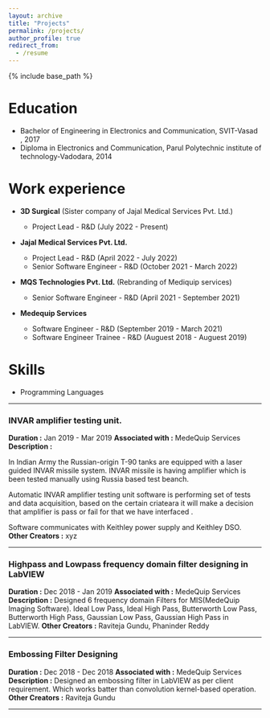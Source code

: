 ```yaml
---
layout: archive
title: "Projects"
permalink: /projects/
author_profile: true
redirect_from:
  - /resume
---
```


{% include base_path %}

Education
======
* Bachelor of Engineering in Electronics and Communication, SVIT-Vasad , 2017
* Diploma in Electronics and Communication, Parul Polytechnic institute of technology-Vadodara, 2014

Work experience
======
* **3D Surgical** (Sister company of Jajal Medical Services Pvt. Ltd.)
  * Project Lead - R&D (July 2022 - Present)

* **Jajal Medical Services Pvt. Ltd.**
  * Project Lead - R&D (April 2022 - July 2022)
  * Senior Software Engineer - R&D (October 2021 - March 2022)

* **MQS Technologies Pvt. Ltd.** (Rebranding of Mediquip services)
  * Senior Software Engineer - R&D (April 2021 - September 2021)

* **Medequip Services**
  * Software Engineer - R&D (September 2019 - March 2021)
  * Software Engineer Trainee - R&D (Auguest 2018 - Auguest 2019)
  
Skills
======
* Programming Languages


<!-- 
---

### Project name

**Duration :**
**Associated with :** xyz
**Description :** xyz
**Other Creators :** xyz

---
 -->

---

### INVAR amplifier testing unit.

**Duration :** Jan 2019 - Mar 2019
**Associated with :** MedeQuip Services
**Description :** 

In Indian Army the Russian-origin T-90 tanks are equipped with a laser guided INVAR missile system.
INVAR missile is having amplifier which is been tested manually using Russia based test beanch.


Automatic INVAR amplifier testing unit software is performing set of tests and data acquisition, based on the certain criateara it will make a decision that amplifier is pass or fail for that we have interfaced .

Software communicates with Keithley power supply and Keithley DSO.
**Other Creators :** xyz

---

### Highpass and Lowpass frequency domain filter designing in LabVIEW

**Duration :** Dec 2018 - Jan 2019
**Associated with :** MedeQuip Services
**Description :**  Designed 6 frequency domain Filters for MIS(MedeQuip Imaging Software).
Ideal Low Pass, Ideal High Pass, Butterworth Low Pass, Butterworth High Pass, Gaussian Low Pass, Gaussian High Pass in LabVIEW.
**Other Creators :** Raviteja Gundu, Phaninder Reddy

---

### Embossing Filter Designing

**Duration :** Dec 2018 - Dec 2018
**Associated with :** MedeQuip Services
**Description :** Designed an embossing filter in LabVIEW as per client requirement. Which works batter than convolution kernel-based operation.
**Other Creators :** Raviteja Gundu

---
